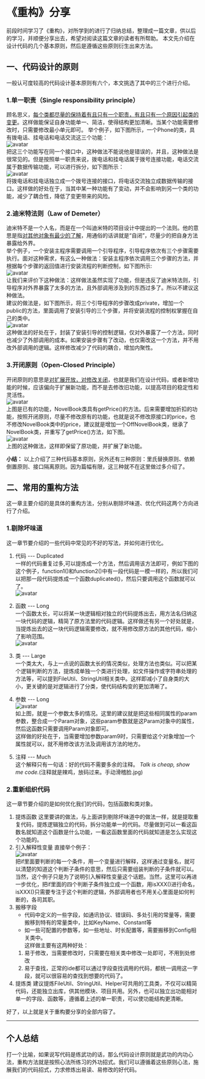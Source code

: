 # 《重构》分享
前段时间学习了《重构》，对所学到的进行了归纳总结，整理成一篇文章，供以后的学习，并顺便分享出去，希望对阅读这篇文章的读者有所帮助。
本文先介绍在设计代码的几个基本原则，然后是遵循这些原则衍生出来方法。

## 一、代码设计的原则
一般认可度较高的代码设计基本原则有六个，本文挑选了其中的三个进行介绍。

### 1.单一职责（Single responsibility principle）
顾名思义，<u>每个类都尽量的保持着有且只有一个职责，有且只有一个原因引起类的变更</u>。这样做能保证自身功能单一、简洁，使得结构更加清晰。当某个功能需要修改时，只需要修改最小单元即可。
举个例子，如下图所示，一个Phone的类，具有拨电话、挂电话和电话交流这三个功能：  
![avatar](pic/pic1.png)  
把这三个功能写在同一个接口中，这种做法不能说他是错误的，并且，这种做法是很常见的。但是按照单一职责来说，拨电话和挂电话属于拨号连接功能，电话交流属于数据传输功能，可以进行拆分，如下图所示：  
![avatar](pic/pic2.png)  
将拨电话和挂电话独立成一个拨号连接的接口，将电话交流独立成数据传输的接口。这样做的好处在于，当其中某一种功能有了变动，并不会影响到另一个类的功能，减少了耦合性，降低了变更带来的风险。  

### 2.迪米特法则（Law of Demeter）
迪米特不是一个人名，而是在一个叫迪米特的项目设计中提出的一个法则。他的意思是指<u>对其他对象有最少的了解</u>，用通俗的话讲就是“自闭”，尽量少的把自身方法暴露给外界。  
举个例子，一个安装主程序需要调用一个引导程序，引导程序依次有三个步骤需要执行。面对这种需求，有这么一种做法：安装主程序依次调用三个步骤的方法，并根据每个步骤的返回值进行安装流程的判断控制，如下图所示:  
![avatar](pic/pic3.png)  
让我们来评价下这种做法：这样做法虽然实现了功能，但是违反了迪米特法则，引导程序对外界暴露了太多的方法，且外部调用涉及到的东西过多了。所以不建议这种做法。  
建议的做法是，如下图所示，将三个引导程序的步骤改成private，增加一个public的方法，里面调用了安装引导的三个步骤，并将安装流程的控制权掌握在自己的类中。  
![avatar](pic/pic4.png)  
这种做法的好处在于，封装了安装引导的控制逻辑，仅对外暴露了一个方法，同时也减少了外部调用的成本。如果安装步骤有了改动，也仅需改这一个方法，并不用改外部调用的逻辑。这样修改减少了代码的耦合，增加内聚性。  

### 3.开闭原则（Open-Closed Principle）
开闭原则的意思是<u>对扩展开放，对修改关闭</u>，也就是我们在设计代码，或者新增功能的时候，应该偏向于扩展新功能，而不是去修改旧功能，以提高项目的稳定性和灵活性。  
![avatar](pic/pic5.png)  
上图是已有的功能，NovelBook类具有getPrice()的方法。后来需要增加折扣的功能，按照开闭原则，尽量不修改原有的功能，也就是说不修改原接口的price，也不修改NovelBook类中的price，建议就是增加一个OffNovelBook类，继承了NovelBook类，并重写了getPrice()方法，如下图。  
![avatar](pic/pic6.png)  
上图的这种做法，这样即保留了原功能，并扩展了新功能。

**小结：** 以上介绍了三种代码基本原则，另外还有三种原则：里氏替换原则、依赖倒置原则、接口隔离原则。因为篇幅有限，这三种就不在这里做过多介绍了。  

## 二、常用的重构方法
这一章主要介绍的是具体的重构方法，分别从剔除坏味道、优化代码这两个方向进行了介绍。

### 1.剔除坏味道
这一章节要介绍的一些代码中常见的不好的写法，并如何进行优化。
1. 代码 --- Duplicated  
一样的代码重复过多,可以提炼成一个方法，然后调用该方法即可，例如下图的这个例子，function1()和function2()中有一段代码是一模一样的，所以我们可以把那一段代码提炼成一个函数duplicated()，然后只要调用这个函数就可以了。  
![avatar](pic/pic7.png)  

2. 函数 --- Long  
一个函数太长，可以将某一块逻辑相对独立的代码提炼出去，用方法名归纳这一块代码的逻辑，精简了原方法里的代码逻辑。这样做还有另一个好处就是，当提炼出去的这一块代码逻辑需要修改，就不用修改原方法的其他代码，缩小了影响范围。  
![avatar](pic/pic8.png)  

3. 类 --- Large  
一个类太大，与上一点说的函数太长的情况类似，处理方法也类似。可以把某个逻辑判断的方法，提炼成单独一个类进行处理，如文件操作或字符串处理的方法等，可以提到FileUtil、StringUtil相关类中。这样即减小了自身类的大小，更关键的是对逻辑进行了分类，使代码结构变的更加清晰了。  

4. 参数 --- Long  
![avatar](pic/pic9.png)  
如上图，就是一个参数太多的情况。这里的建议就是把这些相同属性的param参数，整合成一个Param对象，这些param参数就是这Param对象中的属性，然后这函数只需要调用Param对象即可。  
这样做的好处在于，当需要增加参数param9时，只需要给这个对象增加一个属性就可以，就不用修改该方法及调用该方法的地方。

5. 注释 --- Much  
这个解释只有一句话：好的代码不需要多余的注释。
*Talk is cheap, show me code.*(注释就是辣鸡，放码过来。手动滑稽脸.jpg)


### 2.重新组织代码
这一章节要介绍的是如何优化我们的代码，包括函数和类对象。
1. 提炼函数
这里要讲的做法，与上面讲到剔除坏味道中的做法一样，就是提取重复代码，提炼逻辑独立的代码，拆分功能单一的代码。尽量做到可以一看这函数名就知道这个函数是什么功能，一看这函数里面的代码就知道是怎么实现这个功能的。  
2. 引入解释性变量
直接举个例子：  
![avatar](pic/pic10.png)  
把if里面要判断的每一个条件，用一个变量进行解释，这样通过变量名，就可以清楚的知道这个判断子条件的意思，然后只需要组装判断的子条件就可以。  
当然，这个例子只是为了说明引入解释性变量这个话题。当然，这里可以再进一步优化，把if里面的四个判断子条件独立成一个函数，用isXXX()进行命名，isXXX()只需要专注于这个判断的逻辑，外部调用者也不用关心里面是如何判断的，各司其职。  
3. 搬移字段    
    + 代码中定义的一些字段，如通讯协议、错误码、多处引用的常量等，需要搬移到特有的常量类中，比如KeyName、Constant等
    + 如一些可配置的参数等，如一些地址、时长配置等，需要搬移到Config相关类中。   
这样做主要有这两种好处：  
    1. 易于修改，当需要修改时，只需要在相关类中修改一处即可，不用到处修改
    2. 易于查找，正常的ide都可以通过字段查找调用的代码，都统一调用这一字段，就可以很容易的查找到想要的代码了。
4. 提炼类
建议提炼FileUtil、StringUtil、Helper可共用的工具类，不仅可以精简代码，还能独立出库，供其他模块、项目共用。另外，也可以独立出功能相对单一的字段、函数等，遵循着上述的单一职责，可以使功能结构更清晰。

好了，以上就是关于重构要分享的全部内容了。
* * * 

## 个人总结
打一个比喻，如果说写代码是练武功的话，那么代码设计原则就是武功的内功心法，重构方法就是按照心法所练习的外功招式。我们可以遵循着这些原则心法，施展我们的代码招式，力求修炼出易读、易修改的好代码。

